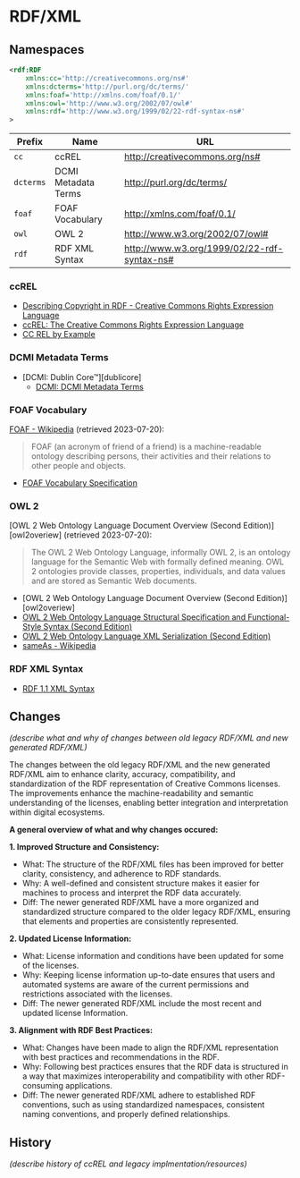 # RDF/XML


## Namespaces

```xml
<rdf:RDF
    xmlns:cc='http://creativecommons.org/ns#'
    xmlns:dcterms='http://purl.org/dc/terms/'
    xmlns:foaf='http://xmlns.com/foaf/0.1/'
    xmlns:owl='http://www.w3.org/2002/07/owl#'
    xmlns:rdf='http://www.w3.org/1999/02/22-rdf-syntax-ns#'
>
```

| Prefix | Name                | URL                                         |
| ------ | ------------------- | ------------------------------------------- |
| `cc`   | ccREL               | http://creativecommons.org/ns#              |
| `dcterms` | DCMI Metadata Terms | http://purl.org/dc/terms/                |
| `foaf` | FOAF Vocabulary     | http://xmlns.com/foaf/0.1/                  |
| `owl`  | OWL 2               | http://www.w3.org/2002/07/owl#              |
| `rdf`  | RDF XML Syntax      | http://www.w3.org/1999/02/22-rdf-syntax-ns# |


### ccREL

- [Describing Copyright in RDF - Creative Commons Rights Expression
  Language][ccrelns]
- [ccREL: The Creative Commons Rights Expression Language][ccrelpaper]
- [CC REL by Example][ccrelguide]

[ccrelpaper]: https://opensource.creativecommons.org/ccrel/
[ccrelns]: https://creativecommons.org/ns/
[ccrelguide]: https://opensource.creativecommons.org/ccrel-guide/


### DCMI Metadata Terms

- [DCMI: Dublin Core™][dublicore]
  - [DCMI: DCMI Metadata Terms][dcmiterms]

[dublincore]: https://www.dublincore.org/specifications/dublin-core/
[dcmiterms]: https://www.dublincore.org/specifications/dublin-core/dcmi-terms/


### FOAF Vocabulary

[FOAF - Wikipedia](https://en.wikipedia.org/wiki/FOAF) (retrieved 2023-07-20):
> FOAF (an acronym of friend of a friend) is a machine-readable ontology
> describing persons, their activities and their relations to other people and
> objects.

- [FOAF Vocabulary Specification][foafvocab]

[foafvocab]: http://xmlns.com/foaf/0.1/


### OWL 2

[OWL 2 Web Ontology Language Document Overview (Second Edition)][owl2overiew]
(retrieved 2023-07-20):
> The OWL 2 Web Ontology Language, informally OWL 2, is an ontology language
> for the Semantic Web with formally defined meaning. OWL 2 ontologies provide
> classes, properties, individuals, and data values and are stored as Semantic
> Web documents.

- [OWL 2 Web Ontology Language Document Overview (Second Edition)][owl2overiew]
- [OWL 2 Web Ontology Language Structural Specification and Functional-Style
  Syntax (Second Edition)][owl2spec]
- [OWL 2 Web Ontology Language XML Serialization (Second Edition)][owl2xml]
- [sameAs - Wikipedia][wikipediasameas]

[owl2overview]: https://www.w3.org/TR/owl2-overview/
[owl2spec]: https://www.w3.org/TR/owl2-syntax/
[owl2xml]: https://www.w3.org/TR/owl2-xml-serialization/
[wikipediasameas]: https://en.wikipedia.org/wiki/SameAs


### RDF XML Syntax

- [RDF 1.1 XML Syntax](https://www.w3.org/TR/rdf-syntax-grammar/)


## Changes

*(describe what and why of changes between old legacy RDF/XML and new generated RDF/XML)*

 The changes between the old legacy RDF/XML and the new generated RDF/XML aim to enhance clarity, accuracy, compatibility, and standardization of the RDF representation of Creative Commons licenses.  The improvements enhance the machine-readability and semantic understanding of the licenses, enabling better integration and interpretation within digital ecosystems.

**A general overview of what and why changes occured:**

**1. Improved Structure and Consistency:**

- What: The structure of the RDF/XML files has been improved for better clarity, consistency, and adherence to RDF standards.
- Why: A well-defined and consistent structure makes it easier for machines to process and interpret the RDF data accurately.
- Diff: The newer generated RDF/XML have a more organized and standardized structure compared to the older legacy RDF/XML, ensuring that elements and properties are consistently represented.

**2. Updated License Information:**

- What: License information and conditions have been updated for some of the licenses.
- Why: Keeping license information up-to-date ensures that users and automated systems are aware of the current permissions and restrictions associated with the licenses.
- Diff: The newer generated RDF/XML include the most recent and updated license Information.


**3. Alignment with RDF Best Practices:**

- What: Changes have been made to align the RDF/XML representation with best practices and recommendations in the RDF.
- Why: Following best practices ensures that the RDF data is structured in a way that maximizes interoperability and compatibility with other RDF-consuming applications.
- Diff: The newer generated RDF/XML adhere to established RDF conventions, such as using standardized namespaces, consistent naming conventions, and properly defined relationships.




## History

*(describe history of ccREL and legacy implmentation/resources)*
